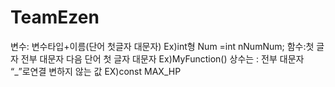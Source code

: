 # TeamEzen


변수: 변수타입+이름(단어 첫글자 대문자)
Ex)int형 Num =int nNumNum;
함수:첫 글자 전부 대문자
다음 단어 첫 글자 대문자
Ex)MyFunction()
상수는 : 전부 대문자 “_”로연결
변하지 않는 값
EX)const MAX_HP 
